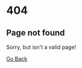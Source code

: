 # 404
## Page not found
Sorry, but <span id="page"></span> isn't a valid page!

<a href=javascript:history.back()>Go Back</a>

<script>document.getElementById("page").innerHTML = window.href.split("/").slice(-1)[0].split("-").map(function(w) { if (l.length != 0) return w[0].toUpperCase() + w.substr(1); }).join(" ")</script>